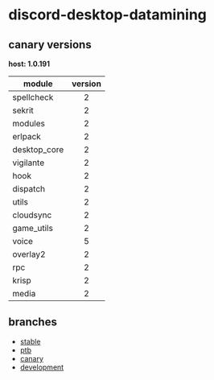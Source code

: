 # discord-desktop-datamining

## canary versions

**host: 1.0.191**

| module | version |
| ------ | :-----: |
| spellcheck | 2 |
| sekrit | 2 |
| modules | 2 |
| erlpack | 2 |
| desktop_core | 2 |
| vigilante | 2 |
| hook | 2 |
| dispatch | 2 |
| utils | 2 |
| cloudsync | 2 |
| game_utils | 2 |
| voice | 5 |
| overlay2 | 2 |
| rpc | 2 |
| krisp | 2 |
| media | 2 |

## branches

- [stable](https://github.com/OpenAsar/discord-desktop-datamining/tree/stable)
- [ptb](https://github.com/OpenAsar/discord-desktop-datamining/tree/ptb)
- [canary](https://github.com/OpenAsar/discord-desktop-datamining/tree/canary)
- [development](https://github.com/OpenAsar/discord-desktop-datamining/tree/development)